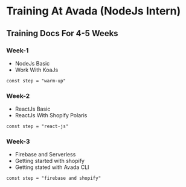 # Training At Avada (NodeJs Intern)

## Training Docs For 4-5 Weeks

### Week-1

- NodeJs Basic
- Work With KoaJs
```
const step = "warm-up"
```

### Week-2

- ReactJs Basic
- ReactJs With Shopify Polaris
```
const step = "react-js"
```

### Week-3

- Firebase and Serverless
- Getting started with shopify
- Getting stated with Avada CLI
```
const step = "firebase and shopify"
```